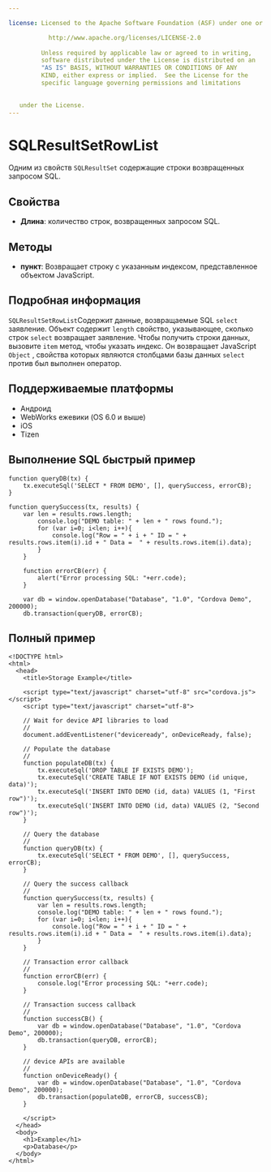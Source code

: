 ```yaml
---

license: Licensed to the Apache Software Foundation (ASF) under one or more contributor license agreements. See the NOTICE file distributed with this work for additional information regarding copyright ownership. The ASF licenses this file to you under the Apache License, Version 2.0 (the "License"); you may not use this file except in compliance with the License. You may obtain a copy of the License at

           http://www.apache.org/licenses/LICENSE-2.0
    
         Unless required by applicable law or agreed to in writing,
         software distributed under the License is distributed on an
         "AS IS" BASIS, WITHOUT WARRANTIES OR CONDITIONS OF ANY
         KIND, either express or implied.  See the License for the
         specific language governing permissions and limitations
    

   under the License.
---
```


# SQLResultSetRowList

Одним из свойств `SQLResultSet` содержащие строки возвращенных запросом SQL.

## Свойства

*   **Длина**: количество строк, возвращенных запросом SQL.

## Методы

*   **пункт**: Возвращает строку с указанным индексом, представленное объектом JavaScript.

## Подробная информация

`SQLResultSetRowList`Содержит данные, возвращаемые SQL `select` заявление. Объект содержит `length` свойство, указывающее, сколько строк `select` возвращает заявление. Чтобы получить строки данных, вызовите `item` метод, чтобы указать индекс. Он возвращает JavaScript `Object` , свойства которых являются столбцами базы данных `select` против был выполнен оператор.

## Поддерживаемые платформы

*   Андроид
*   WebWorks ежевики (OS 6.0 и выше)
*   iOS
*   Tizen

## Выполнение SQL быстрый пример

    function queryDB(tx) {
        tx.executeSql('SELECT * FROM DEMO', [], querySuccess, errorCB);
    }
    
    function querySuccess(tx, results) {
        var len = results.rows.length;
            console.log("DEMO table: " + len + " rows found.");
            for (var i=0; i<len; i++){
                console.log("Row = " + i + " ID = " + results.rows.item(i).id + " Data =  " + results.rows.item(i).data);
            }
        }
    
        function errorCB(err) {
            alert("Error processing SQL: "+err.code);
        }
    
        var db = window.openDatabase("Database", "1.0", "Cordova Demo", 200000);
        db.transaction(queryDB, errorCB);
    

## Полный пример

    <!DOCTYPE html>
    <html>
      <head>
        <title>Storage Example</title>
    
        <script type="text/javascript" charset="utf-8" src="cordova.js"></script>
        <script type="text/javascript" charset="utf-8">
    
        // Wait for device API libraries to load
        //
        document.addEventListener("deviceready", onDeviceReady, false);
    
        // Populate the database
        //
        function populateDB(tx) {
            tx.executeSql('DROP TABLE IF EXISTS DEMO');
            tx.executeSql('CREATE TABLE IF NOT EXISTS DEMO (id unique, data)');
            tx.executeSql('INSERT INTO DEMO (id, data) VALUES (1, "First row")');
            tx.executeSql('INSERT INTO DEMO (id, data) VALUES (2, "Second row")');
        }
    
        // Query the database
        //
        function queryDB(tx) {
            tx.executeSql('SELECT * FROM DEMO', [], querySuccess, errorCB);
        }
    
        // Query the success callback
        //
        function querySuccess(tx, results) {
            var len = results.rows.length;
            console.log("DEMO table: " + len + " rows found.");
            for (var i=0; i<len; i++){
                console.log("Row = " + i + " ID = " + results.rows.item(i).id + " Data =  " + results.rows.item(i).data);
            }
        }
    
        // Transaction error callback
        //
        function errorCB(err) {
            console.log("Error processing SQL: "+err.code);
        }
    
        // Transaction success callback
        //
        function successCB() {
            var db = window.openDatabase("Database", "1.0", "Cordova Demo", 200000);
            db.transaction(queryDB, errorCB);
        }
    
        // device APIs are available
        //
        function onDeviceReady() {
            var db = window.openDatabase("Database", "1.0", "Cordova Demo", 200000);
            db.transaction(populateDB, errorCB, successCB);
        }
    
        </script>
      </head>
      <body>
        <h1>Example</h1>
        <p>Database</p>
      </body>
    </html>